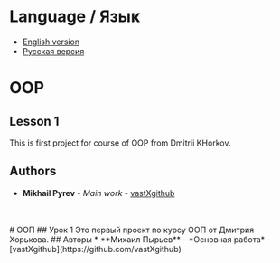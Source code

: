 # Language / Язык
* [English version](https://github.com/vastXgithub/OOP_lesson_1/blob/master/README.md#oop)
* [Русская версия](https://github.com/vastXgithub/OOP_lesson_1/blob/master/README.md#%D0%BE%D0%BE%D0%BF)
# OOP
## Lesson 1
This is first project for course of OOP from Dmitrii KHorkov.
## Authors
* **Mikhail Pyrev** - *Main work* - [vastXgithub](https://github.com/vastXgithub)
<br>
<br>
# ООП
## Урок 1
Это первый проект по курсу ООП от Дмитрия Хорькова.
## Авторы
* **Михаил Пырьев** - *Основная работа* - [vastXgithub](https://github.com/vastXgithub)
